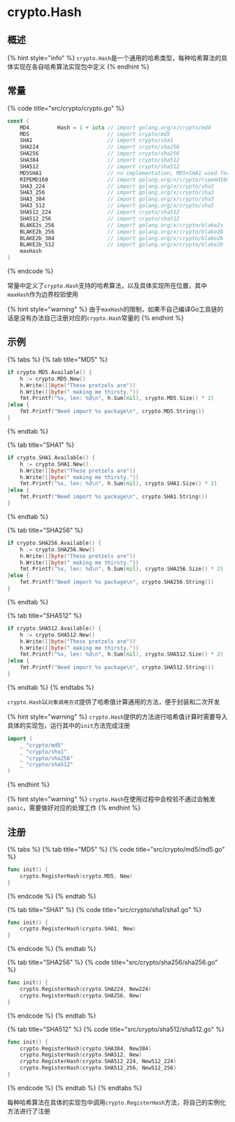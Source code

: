 # crypto.Hash

## 概述

{% hint style="info" %}
`crypto.Hash`是一个通用的哈希类型，每种哈希算法的具体实现在各自哈希算法实现包中定义
{% endhint %}

## 常量

{% code title="src/crypto/crypto.go" %}
```go
const (
    MD4         Hash = 1 + iota // import golang.org/x/crypto/md4
    MD5                         // import crypto/md5
    SHA1                        // import crypto/sha1
    SHA224                      // import crypto/sha256
    SHA256                      // import crypto/sha256
    SHA384                      // import crypto/sha512
    SHA512                      // import crypto/sha512
    MD5SHA1                     // no implementation; MD5+SHA1 used for TLS RSA
    RIPEMD160                   // import golang.org/x/crypto/ripemd160
    SHA3_224                    // import golang.org/x/crypto/sha3
    SHA3_256                    // import golang.org/x/crypto/sha3
    SHA3_384                    // import golang.org/x/crypto/sha3
    SHA3_512                    // import golang.org/x/crypto/sha3
    SHA512_224                  // import crypto/sha512
    SHA512_256                  // import crypto/sha512
    BLAKE2s_256                 // import golang.org/x/crypto/blake2s
    BLAKE2b_256                 // import golang.org/x/crypto/blake2b
    BLAKE2b_384                 // import golang.org/x/crypto/blake2b
    BLAKE2b_512                 // import golang.org/x/crypto/blake2b
    maxHash
)
```
{% endcode %}

常量中定义了`crypto.Hash`支持的哈希算法，以及具体实现所在位置，其中`maxHash`作为边界校验使用

{% hint style="warning" %}
由于`maxHash`的限制，如果不自己编译Go工具链的话是没有办法自己注册对应的`crypto.Hash`常量的
{% endhint %}

## 示例

{% tabs %}
{% tab title="MD5" %}
```go
if crypto.MD5.Available() {
    h := crypto.MD5.New()
    h.Write([]byte("These pretzels are"))
    h.Write([]byte(" making me thirsty."))
    fmt.Printf("%x, len: %d\n", h.Sum(nil), crypto.MD5.Size() * 2)
}else {
    fmt.Printf("Need import %s package\n", crypto.MD5.String())
}
```
{% endtab %}

{% tab title="SHA1" %}
```go
if crypto.SHA1.Available() {
    h := crypto.SHA1.New()
    h.Write([]byte("These pretzels are"))
    h.Write([]byte(" making me thirsty."))
    fmt.Printf("%x, len: %d\n", h.Sum(nil), crypto.SHA1.Size() * 2)
}else {
    fmt.Printf("Need import %s package\n", crypto.SHA1.String())
}
```
{% endtab %}

{% tab title="SHA256" %}
```go
if crypto.SHA256.Available() {
    h := crypto.SHA256.New()
    h.Write([]byte("These pretzels are"))
    h.Write([]byte(" making me thirsty."))
    fmt.Printf("%x, len: %d\n", h.Sum(nil), crypto.SHA256.Size() * 2)
}else {
    fmt.Printf("Need import %s package\n", crypto.SHA256.String())
}
```
{% endtab %}

{% tab title="SHA512" %}
```go
if crypto.SHA512.Available() {
    h := crypto.SHA512.New()
    h.Write([]byte("These pretzels are"))
    h.Write([]byte(" making me thirsty."))
    fmt.Printf("%x, len: %d\n", h.Sum(nil), crypto.SHA512.Size() * 2)
}else {
    fmt.Printf("Need import %s package\n", crypto.SHA512.String())
}
```
{% endtab %}
{% endtabs %}

`crypto.Hash`以`对象调用方式`提供了哈希值计算通用的方法，便于封装和二次开发

{% hint style="warning" %}
`crypto.Hash`提供的方法进行哈希值计算时需要导入具体的实现包，运行其中的`init`方法完成注册
```go
import (
    _ "crypto/md5"
    _ "crypto/sha1"
    _ "crypto/sha256"
    _ "crypto/sha512"
)

```
{% endhint %}

{% hint style="warning" %}
`crypto.Hash`在使用过程中会校验不通过会触发`panic`，需要做好对应的处理工作
{% endhint %}

## 注册

{% tabs %}
{% tab title="MD5" %}
{% code title="src/crypto/md5/md5.go" %}
```go
func init() {
    crypto.RegisterHash(crypto.MD5, New)
}
```
{% endcode %}
{% endtab %}

{% tab title="SHA1" %}
{% code title="src/crypto/sha1/sha1.go" %}
```go
func init() {
    crypto.RegisterHash(crypto.SHA1, New)
}
```
{% endcode %}
{% endtab %}

{% tab title="SHA256" %}
{% code title="src/crypto/sha256/sha256.go" %}
```go
func init() {
    crypto.RegisterHash(crypto.SHA224, New224)
    crypto.RegisterHash(crypto.SHA256, New)
}
```
{% endcode %}
{% endtab %}

{% tab title="SHA512" %}
{% code title="src/crypto/sha512/sha512.go" %}
```go
func init() {
    crypto.RegisterHash(crypto.SHA384, New384)
    crypto.RegisterHash(crypto.SHA512, New)
    crypto.RegisterHash(crypto.SHA512_224, New512_224)
    crypto.RegisterHash(crypto.SHA512_256, New512_256)
}
```
{% endcode %}
{% endtab %}
{% endtabs %}

每种哈希算法在具体的实现包中调用`crypto.RegisterHash`方法，将自己的实例化方法进行了注册
